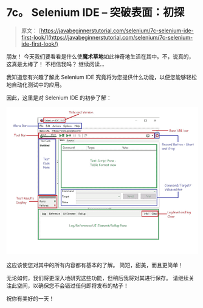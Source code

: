 # 7c。 Selenium IDE – 突破表面：初探

> 原文： [https://javabeginnerstutorial.com/selenium/7c-selenium-ide-first-look/](https://javabeginnerstutorial.com/selenium/7c-selenium-ide-first-look/)

朋友！ 今天我们要看看是什么使**魔术草地**如此神奇地生活在其中。不，说真的，这真是太棒了！ 不相信我吗？ 继续阅读...

我知道您有兴趣了解此 Selenium IDE 究竟将为您提供什么功能，以便您能够轻松地自动化测试中的应用。

因此，这里是对 Selenium IDE 的初步了解：

![First look at Selenium IDE](img/0b1859fc1dff08f5d01ed4a47dd795e2.png)

这应该使您对其中的所有内容都有基本的了解。 简短，甜美，而且更简单！

无论如何，我们将更深入地研究这些功能，但稍后我将对其进行保存。 请继续关注此空间，以确保您不会错过任何即将发布的帖子！

祝你有美好的一天！

